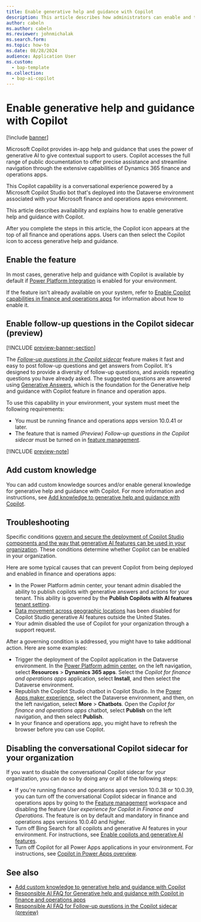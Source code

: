 ```yaml
---
title: Enable generative help and guidance with Copilot
description: This article describes how administrators can enable and troubleshoot generative help and guidance with Copilot in finance and operations apps.
author: cabeln
ms.author: cabeln
ms.reviewer: johnmichalak
ms.search.form:
ms.topic: how-to
ms.date: 08/28/2024
audience: Application User
ms.custom: 
  - bap-template
ms.collection:
  - bap-ai-copilot
---
```


# Enable generative help and guidance with Copilot

[!include [banner](../includes/banner.md)]

Microsoft Copilot provides in-app help and guidance that uses the power of generative AI to give contextual support to users. Copilot accesses the full range of public documentation to offer precise assistance and streamline navigation through the extensive capabilities of Dynamics 365 finance and operations apps.

This Copilot capability is a conversational experience powered by a Microsoft Copilot Studio bot that's deployed into the Dataverse environment associated with your Microsoft finance and operations apps environment.  

This article describes availability and explains how to enable generative help and guidance with Copilot.

After you complete the steps in this article, the Copilot icon appears at the top of all finance and operations apps. Users can then select the Copilot icon to access generative help and guidance.

## Enable the feature

In most cases, generative help and guidance with Copilot is available by default if [Power Platform Integration](../power-platform/enable-power-platform-integration.md) is enabled for your environment.

If the feature isn't already available on your system, refer to [Enable Copilot capabilities in finance and operations apps](enable-copilot.md) for information about how to enable it.

## <a name="follow-ups"></a>Enable follow-up questions in the Copilot sidecar (preview)

[!INCLUDE [preview-banner-section](~/../shared-content/shared/preview-includes/preview-banner-section.md)]
<!-- KFM: Preview until further notice -->

The *[Follow-up questions in the Copilot sidecar](../../fin-ops/copilot/faq-copilot-suggested-questions.md)* feature makes it fast and easy to post follow-up questions and get answers from Copilot. It's designed to provide a diversity of follow-up questions, and avoids repeating questions you have already asked. The suggested questions are answered using [Generative Answers](/microsoft-copilot-studio/faqs-generative-answers), which is the foundation for the Generative help and guidance with Copilot feature in finance and operation apps.

To use this capability in your environment, your system must meet the following requirements:

- You must be running finance and operations apps version 10.0.41 or later.
- The feature that is named *(Preview) Follow-up questions in the Copilot sidecar* must be turned on in [feature management](../../fin-ops/get-started/feature-management/feature-management-overview.md).

[!INCLUDE [preview-note](~/../shared-content/shared/preview-includes/preview-note-d365.md)]

## Add custom knowledge

You can add custom knowledge sources and/or enable general knowledge for generative help and guidance with Copilot. For more information and instructions, see [Add knowledge to generative help and guidance with Copilot](extend-copilot-generative-help.md).

## Troubleshooting

Specific conditions [govern and secure the deployment of Copilot Studio components and the way that generative AI features can be used in your organization](/microsoft-copilot-studio/security-and-governance). These conditions determine whether Copilot can be enabled in your organization.

Here are some typical causes that can prevent Copilot from being deployed and enabled in finance and operations apps:

- In the Power Platform admin center, your tenant admin disabled the ability to publish copilots with generative answers and actions for your tenant. This ability is governed by the **Publish Copilots with AI features** [tenant setting](/microsoft-copilot-studio/security-and-governance).
- [Data movement across geographic locations](/microsoft-copilot-studio/manage-data-movement-outside-us) has been disabled for Copilot Studio generative AI features outside the United States.
- Your admin disabled the use of Copilot for your organization through a support request.

After a governing condition is addressed, you might have to take additional action. Here are some examples:

- Trigger the deployment of the Copilot application in the Dataverse environment. In the [Power Platform admin center](https://admin.powerplatform.microsoft.com/resources/applications), on the left navigation, select **Resources** \> **Dynamics 365 apps**. Select the *Copilot for finance and operations apps* application, select **Install**, and then select the Dataverse environment.
- Republish the Copilot Studio chatbot in Copilot Studio. In the [Power Apps maker experience](https://make.powerapps.com/), select the Dataverse environment, and then, on the left navigation, select **More** \> **Chatbots**. Open the *Copilot for finance and operations apps* chatbot, select **Publish** on the left navigation, and then select **Publish**.
- In your finance and operations app, you might have to refresh the browser before you can use Copilot.

## Disabling the conversational Copilot sidecar for your organization

If you want to disable the conversational Copilot sidecar for your organization, you can do so by doing any or all of the following steps:

- If you're running finance and operations apps version 10.0.38 or 10.0.39, you can turn off the conversational Copilot sidecar in finance and operations apps by going to the [Feature management](../../fin-ops/get-started/feature-management/feature-management-overview.md) workspace and disabling the feature *User experience for Copilot in Finance and Operations*. The feature is on by default and mandatory in finance and operations apps versions 10.0.40 and higher.
- Turn off Bing Search for all copilots and generative AI features in your environment. For instructions, see [Enable copilots and generative AI features](/power-platform/admin/geographical-availability-copilot).
- Turn off Copilot for all Power Apps applications in your environment. For instructions, see [Copilot in Power Apps overview](/power-apps/maker/canvas-apps/ai-overview).

## See also

- [Add custom knowledge to generative help and guidance with Copilot](extend-copilot-generative-help.md)
- [Responsible AI FAQ for Generative help and guidance with Copilot in finance and operations apps](../../fin-ops/copilot/faq-copilot-generative-help.md)
- [Responsible AI FAQ for Follow-up questions in the Copilot sidecar (preview)](../../fin-ops/copilot/faq-copilot-suggested-questions.md)
